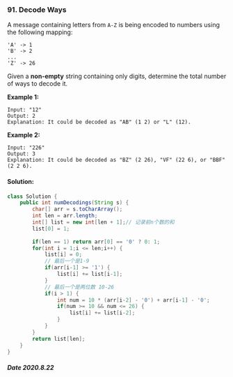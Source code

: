 ### 91. Decode Ways

A message containing letters from `A-Z` is being encoded to numbers using the following mapping:

```
'A' -> 1
'B' -> 2
...
'Z' -> 26
```

Given a **non-empty** string containing only digits, determine the total number of ways to decode it.

**Example 1:**

```
Input: "12"
Output: 2
Explanation: It could be decoded as "AB" (1 2) or "L" (12).
```

**Example 2:**

```
Input: "226"
Output: 3
Explanation: It could be decoded as "BZ" (2 26), "VF" (22 6), or "BBF" (2 2 6).
```

#### Solution:

```java
class Solution {
    public int numDecodings(String s) {
        char[] arr = s.toCharArray();
        int len = arr.length;
        int[] list = new int[len + 1];// 记录前n个数的和
        list[0] = 1;
        
        if(len == 1) return arr[0] == '0' ? 0: 1;
        for(int i = 1;i <= len;i++) {
            list[i] = 0;
            // 最后一个是1-9
            if(arr[i-1] >= '1') {
                list[i] += list[i-1];
            }
            // 最后一个是两位数 10-26
            if(i > 1) {
                int num = 10 * (arr[i-2] - '0') + arr[i-1] - '0';
                if(num >= 10 && num <= 26) {
                    list[i] += list[i-2];
                }
            }
        }
        return list[len];
    }
}
```

##### Date 2020.8.22